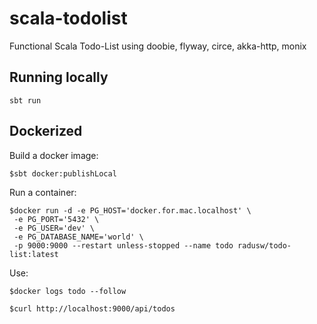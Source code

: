 # scala-todolist
Functional Scala Todo-List using doobie, flyway, circe, akka-http, monix

## Running locally
```
sbt run
```

## Dockerized

Build a docker image:
```
$sbt docker:publishLocal
```

Run a container:
```
$docker run -d -e PG_HOST='docker.for.mac.localhost' \
 -e PG_PORT='5432' \
 -e PG_USER='dev' \
 -e PG_DATABASE_NAME='world' \
 -p 9000:9000 --restart unless-stopped --name todo radusw/todo-list:latest
```

Use:
```
$docker logs todo --follow

$curl http://localhost:9000/api/todos
```
